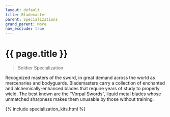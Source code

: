 ```yaml
---
layout: default
title: Blademaster
parent: Specializations
grand_parent: More
nav_exclude: true
---
```


# {{ page.title }}

> Soldier Specialization

Recognized masters of the sword, in great demand across the world as mercenaries and bodyguards. Blademasters carry a collection of enchanted and alchemically-enhanced blades that require years of study to properly wield. The best known are the “Vorpal Swords”, liquid metal blades whose unmatched sharpness makes them unusable by those without training.

{% include specialization_kits.html %}